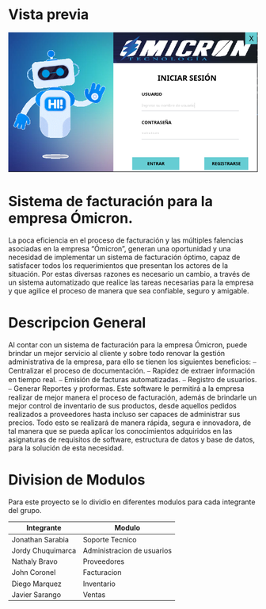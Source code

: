 # Vista previa

![inicio](.images/inicio.png)

# Sistema de facturación para la empresa Ómicron.
La poca eficiencia en el proceso de facturación y las múltiples falencias asociadas en
la empresa “Ómicron”, generan una oportunidad y una necesidad de implementar un
sistema de facturación óptimo, capaz de satisfacer todos los requerimientos que
presentan los actores de la situación.
Por estas diversas razones es necesario un cambio, a través de un sistema
automatizado que realice las tareas necesarias para la empresa y que agilice el
proceso de manera que sea confiable, seguro y amigable.


# Descripcion General


Al contar con un sistema de facturación para la empresa Ómicron, puede brindar un
mejor servicio al cliente y sobre todo renovar la gestión administrativa de la empresa,
para ello se tienen los siguientes beneficios:
⎯ Centralizar el proceso de documentación.
⎯ Rapidez de extraer información en tiempo real.
⎯ Emisión de facturas automatizadas.
⎯ Registro de usuarios.
⎯ Generar Reportes y proformas.
Este software le permitirá a la empresa realizar de mejor manera el proceso de
facturación, además de brindarle un mejor control de inventario de sus productos,
desde aquellos pedidos realizados a proveedores hasta incluso ser capaces de
administrar sus precios.
Todo esto se realizará de manera rápida, segura e innovadora, de tal manera que se
pueda aplicar los conocimientos adquiridos en las asignaturas de requisitos de
software, estructura de datos y base de datos, para la solución de esta necesidad.



# Division de Modulos

Para este proyecto se lo dividio en diferentes modulos para cada integrante del grupo.

| Integrante           | Modulo                              |
| -------------------- | ----------------------------------- |
| Jonathan Sarabia     | Soporte Tecnico                     |
| Jordy Chuquimarca    | Administracion de usuarios          |
| Nathaly Bravo        | Proveedores                         |
| John Coronel         | Facturacion                         |
| Diego Marquez        | Inventario                          |
| Javier Sarango       | Ventas                              |
